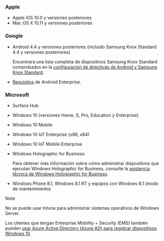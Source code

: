 

### <a name="apple"></a>Apple
- Apple iOS 10.0 y versiones posteriores
- Mac OS X 10.11 y versiones posteriores

### <a name="google"></a>Google
- Android 4.4 y versiones posteriores (incluido Samsung Knox Standard 4.4 y versiones posteriores)

  Encontrará una lista completa de dispositivos Samsung Knox Standard comprobados en la [configuración de directivas de Android y Samsung Knox Standard](/intune/supported-devices-browsers#supported-samsung-knox-standard-devices).


- [Requisitos](https://support.google.com/work/android/answer/6174145?hl=en) de Android Enterprise.

### <a name="microsoft"></a>Microsoft

- Surface Hub
- Windows 10 (versiones Home, S, Pro, Education y Enterprise)
- Windows 10 Mobile
- Windows 10 IoT Enterprise (x86, x64)
- Windows 10 IoT Mobile Enterprise
- Windows Holographic for Business

  Para obtener más información sobre cómo administrar dispositivos que ejecutan Windows Holographic for Business, consulte la [asistencia técnica de Windows Holographic for Business](../windows-holographic-for-business.md).

- Windows Phone 8.1, Windows 8.1 RT y equipos con Windows 8.1 (modo de mantenimiento)

> [!NOTE]
> No se puede usar Intune para administrar sistemas operativos de Windows Server.

Los clientes que tengan Enterprise Mobility + Security (EMS) también pueden [usar Azure Active Directory (Azure AD) para registrar dispositivos Windows 10](/intune-classic/deploy-use/set-up-windows-device-management-with-microsoft-intune#azure-active-directory-enrollment).


